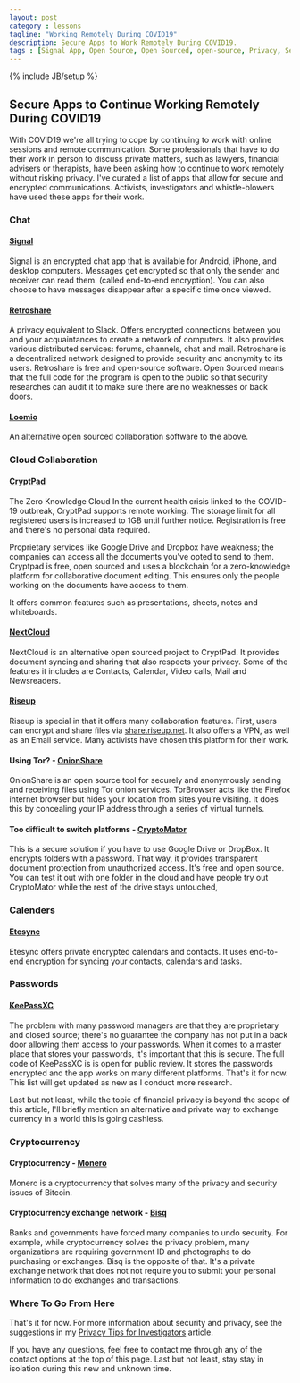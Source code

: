 ```yaml
---
layout: post
category : lessons
tagline: "Working Remotely During COVID19"
description: Secure Apps to Work Remotely During COVID19.
tags : [Signal App, Open Source, Open Sourced, open-source, Privacy, Security, Riseup.net, COVID19, COVID-19]
---
```

{% include JB/setup %}

## Secure Apps to Continue Working Remotely During COVID19

With COVID19 we're all trying to cope by continuing to work with online sessions and remote communication. Some professionals that have to do their work in person to discuss private matters, such as lawyers, financial advisers or therapists, have been asking how to continue to work remotely without risking privacy. I've curated a list of apps that allow for secure and encrypted communications. Activists, investigators and whistle-blowers have used these apps for their work. 

### Chat

#### [Signal](https://signal.org)
Signal is an encrypted chat app that is available for Android, iPhone, and desktop computers. Messages get encrypted so that only the sender and receiver can read them. (called end-to-end encryption). You can also choose to have messages disappear after a specific time once viewed. 

#### [Retroshare](https://retroshare.cc)
A privacy equivalent to Slack. Offers encrypted connections between you and your acquaintances to create a network of computers. It also provides various distributed services: forums, channels, chat and mail. Retroshare is a decentralized network designed to provide security and anonymity to its users. Retroshare is free and open-source software. Open Sourced means that the full code for the program is open to the public so that security researches can audit it to make sure there are no weaknesses or back doors. 

#### [Loomio](https://www.loomio.org/) 
An alternative open sourced collaboration software to the above.

### Cloud Collaboration
#### [CryptPad](https://cryptpad.fr/) 
The Zero Knowledge Cloud In the current health crisis linked to the COVID-19 outbreak, CryptPad supports remote working. The storage limit for all registered users is increased to 1GB until further notice. Registration is free and there's no personal data required. 

Proprietary services like Google Drive and Dropbox have weakness; the companies can access all the documents you've opted to send to them. Cryptpad is free, open sourced and uses a blockchain for a zero-knowledge platform for collaborative document editing. This ensures only the people working on the documents have access to them. 

It offers common features such as presentations, sheets, notes and whiteboards. 

#### [NextCloud](https://nextcloud.com) 
NextCloud is an alternative open sourced project to CryptPad. It provides document syncing and sharing that also respects your privacy. Some of the features it includes are Contacts, Calendar, Video calls, Mail and Newsreaders. 

#### [Riseup](https://riseup.net)
Riseup is special in that it offers many collaboration features. First, users can encrypt and share files via [share.riseup.net](https://share.riseup.net). It also offers a VPN, as well as an Email service. Many activists have chosen this platform for their work. 

#### Using Tor? - [OnionShare](https://onionshare.org/) 
OnionShare is an open source tool for securely and anonymously sending and receiving files using Tor onion services. TorBrowser acts like the Firefox internet browser but hides your location from sites you’re visiting. It does this by concealing your IP address through a series of virtual tunnels. 

#### Too difficult to switch platforms - [CryptoMator](https://cryptomator.org/) 

This is a secure solution if you have to use Google Drive or DropBox. It encrypts folders with a password. That way, it provides transparent document protection from unauthorized access. It's free and open source. You can test it out with one folder in the cloud and have people try out CryptoMator while the rest of the drive stays untouched, 

### Calenders
#### [Etesync](https://www.etesync.com/) 
Etesync offers private encrypted calendars and contacts. It uses end-to-end encryption for syncing your contacts, calendars and tasks. 

### Passwords
#### [KeePassXC](https://keepassxc.org/) 
The problem with many password managers are that they are proprietary and closed source; there's no guarantee the company has not put in a back door allowing them access to your passwords. When it comes to a master place that stores your passwords, it's important that this is secure. The full code of KeePassXC is is open for public review. It stores the passwords encrypted and the app works on many different platforms. That's it for now. This list will get updated as new as I conduct more research.

Last but not least, while the topic of financial privacy is beyond the scope of this article, I'll briefly mention an alternative and private way to exchange currency in a world this is going cashless. 

### Cryptocurrency

#### Cryptocurrency - [Monero](https://web.getmonero.org)
Monero is a cryptocurrency that solves many of the privacy and security issues of Bitcoin. 

#### Cryptocurrency exchange network - [Bisq](https://bisq.network) 
Banks and governments have forced many companies to undo security. For example, while cryptocurrency solves the privacy problem, many organizations are requiring government ID and photographs to do purchasing or exchanges. Bisq is the opposite of that. It's a private exchange network that does not not require you to submit your personal information to do exchanges and transactions. 

### Where To Go From Here
That's it for now. For more information about security and privacy, see the suggestions in my <a href="https://kolinsturt.github.io/lessons/2018/06/01/privacy_activists_investigators">Privacy Tips for Investigators</a> article.

If you have any questions, feel free to contact me through any of the contact options at the top of this page. Last but not least, stay stay in isolation during this new and unknown time. 
